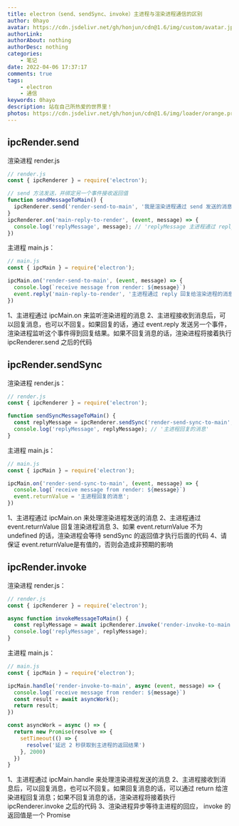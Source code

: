 ```yaml
---
title: electron（send、sendSync、invoke）主进程与渲染进程通信的区别
author: 0hayo
avatar: https://cdn.jsdelivr.net/gh/honjun/cdn@1.6/img/custom/avatar.jpg
authorLink: 
authorAbout: nothing
authorDesc: nothing
categories: 
    - 笔记
date: 2022-04-06 17:37:17
comments: true
tags: 
    - electron
    - 通信
keywords: 0hayo
description: 站在自己所热爱的世界里！
photos: https://cdn.jsdelivr.net/gh/honjun/cdn@1.6/img/loader/orange.progress-bar-stripe-loader.svg
---
```


## ipcRender.send

渲染进程 render.js

```js
// render.js
const { ipcRenderer } = require('electron');

// send 方法发送，并绑定另一个事件接收返回值
function sendMessageToMain() {
  ipcRenderer.send('render-send-to-main', '我是渲染进程通过 send 发送的消息');
}
ipcRenderer.on('main-reply-to-render', (event, message) => {
  console.log('replyMessage', message); // 'replyMessage 主进程通过 reply 回复给渲染进程的消息'
})
```

主进程 main.js：

```js
// main.js
const { ipcMain } = require('electron');

ipcMain.on('render-send-to-main', (event, message) => {
  console.log(`receive message from render: ${message}`)
  event.reply('main-reply-to-render', '主进程通过 reply 回复给渲染进程的消息')
})
```

1、主进程通过 ipcMain.on 来监听渲染进程的消息
2、主进程接收到消息后，可以回复消息，也可以不回复。如果回复的话，通过 event.reply 发送另一个事件，渲染进程监听这个事件得到回复结果。如果不回复消息的话，渲染进程将接着执行 ipcRenderer.send 之后的代码

## ipcRender.sendSync

渲染进程 render.js：

```js
// render.js
const { ipcRenderer } = require('electron');

function sendSyncMessageToMain() {
  const replyMessage = ipcRenderer.sendSync('render-send-sync-to-main', '我是渲染进程通过 syncSend 发送给主进程的消息');
  console.log('replyMessage', replyMessage); // '主进程回复的消息'
}
```

主进程 main.js：

```js
// main.js
const { ipcMain } = require('electron');

ipcMain.on('render-send-sync-to-main', (event, message) => {
  console.log(`receive message from render: ${message}`)
  event.returnValue = '主进程回复的消息';
})
```

1、主进程通过 ipcMain.on 来处理渲染进程发送的消息
2、主进程通过 event.returnValue 回复渲染进程消息
3、如果 event.returnValue 不为 undefined 的话，渲染进程会等待 sendSync 的返回值才执行后面的代码
4、请保证 event.returnValue是有值的，否则会造成非预期的影响

## ipcRender.invoke

渲染进程 render.js：

```js
// render.js
const { ipcRenderer } = require('electron');

async function invokeMessageToMain() {
  const replyMessage = await ipcRenderer.invoke('render-invoke-to-main', '我是渲染进程通过 invoke 发送的消息');
  console.log('replyMessage', replyMessage);
}
```

主进程 main.js：

```js
// main.js
const { ipcMain } = require('electron');

ipcMain.handle('render-invoke-to-main', async (event, message) => {
  console.log(`receive message from render: ${message}`)
  const result = await asyncWork();
  return result;
})

const asyncWork = async () => {
  return new Promise(resolve => {
    setTimeout(() => {
      resolve('延迟 2 秒获取到主进程的返回结果')
    }, 2000)
  })
}
```

1、主进程通过 ipcMain.handle 来处理渲染进程发送的消息
2、主进程接收到消息后，可以回复消息，也可以不回复。如果回复消息的话，可以通过 return 给渲染进程回复消息；如果不回复消息的话，渲染进程将接着执行 ipcRenderer.invoke 之后的代码
3、渲染进程异步等待主进程的回应， invoke 的返回值是一个 Promise
